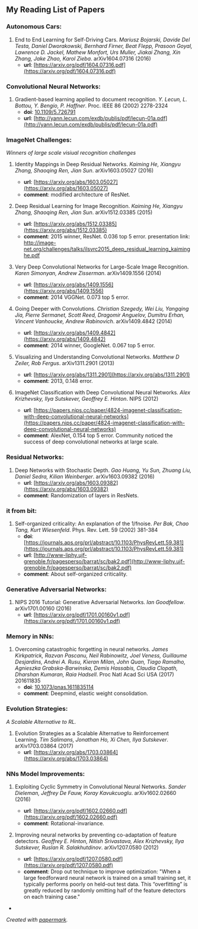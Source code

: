 ## My Reading List of Papers

### Autonomous Cars:

1. End to End Learning for Self-Driving Cars. *Mariusz Bojarski, Davide Del Testa, Daniel Dworakowski, Bernhard Firner, Beat Flepp, Prasoon Goyal, Lawrence D. Jackel, Mathew Monfort, Urs Muller, Jiakai Zhang, Xin Zhang, Jake Zhao, Karol Zieba*. arXiv1604.07316 (2016)
    * **url**: [https://arxiv.org/pdf/1604.07316.pdf](https://arxiv.org/pdf/1604.07316.pdf)

### Convolutional Neural Networks:

1. Gradient-based learning applied to document recognition. *Y. Lecun, L. Bottou, Y. Bengio, P. Haffner*. Proc. IEEE 86 (2002) 2278-2324
    * **doi**: [10.1109/5.726791](10.1109/5.726791)
    * **url**: [http://yann.lecun.com/exdb/publis/pdf/lecun-01a.pdf](http://yann.lecun.com/exdb/publis/pdf/lecun-01a.pdf)

### ImageNet Challenges:

*Winners of large scale visiual recognition challenges*
1. Identity Mappings in Deep Residual Networks. *Kaiming He, Xiangyu Zhang, Shaoqing Ren, Jian Sun*. arXiv1603.05027 (2016)
    * **url**: [https://arxiv.org/abs/1603.05027](https://arxiv.org/abs/1603.05027)
    * **comment**: modified architecture of ResNet.

2. Deep Residual Learning for Image Recognition. *Kaiming He, Xiangyu Zhang, Shaoqing Ren, Jian Sun*. arXiv1512.03385 (2015)
    * **url**: [https://arxiv.org/abs/1512.03385](https://arxiv.org/abs/1512.03385)
    * **comment**: 2015 winner, ResNet. 0.036 top 5 error. presentation link: http://image-net.org/challenges/talks/ilsvrc2015_deep_residual_learning_kaiminghe.pdf

3. Very Deep Convolutional Networks for Large-Scale Image Recognition. *Karen Simonyan, Andrew Zisserman*. arXiv1409.1556 (2014)
    * **url**: [https://arxiv.org/abs/1409.1556](https://arxiv.org/abs/1409.1556)
    * **comment**: 2014 VGGNet. 0.073 top 5 error.

4. Going Deeper with Convolutions. *Christian Szegedy, Wei Liu, Yangqing Jia, Pierre Sermanet, Scott Reed, Dragomir Anguelov, Dumitru Erhan, Vincent Vanhoucke, Andrew Rabinovich*. arXiv1409.4842 (2014)
    * **url**: [https://arxiv.org/abs/1409.4842](https://arxiv.org/abs/1409.4842)
    * **comment**: 2014 winner, GoogleNet. 0.067 top 5 error.

5. Visualizing and Understanding Convolutional Networks. *Matthew D Zeiler, Rob Fergus*. arXiv1311.2901 (2013)
    * **url**: [https://arxiv.org/abs/1311.2901](https://arxiv.org/abs/1311.2901)
    * **comment**: 2013, 0.148 error.

6. ImageNet Classification with Deep Convolutional Neural Networks. *Alex Krizhevsky, Ilya Sutskever, Geoffrey E. Hinton*. NIPS (2012)
    * **url**: [https://papers.nips.cc/paper/4824-imagenet-classification-with-deep-convolutional-neural-networks](https://papers.nips.cc/paper/4824-imagenet-classification-with-deep-convolutional-neural-networks)
    * **comment**: AlexNet, 0.154 top 5 error. Community noticed the success of deep convolutional networks at large scale.

### Residual Networks:

1. Deep Networks with Stochastic Depth. *Gao Huang, Yu Sun, Zhuang Liu, Daniel Sedra, Kilian Weinberger*. arXiv1603.09382 (2016)
    * **url**: [https://arxiv.org/abs/1603.09382](https://arxiv.org/abs/1603.09382)
    * **comment**: Randomization of layers in ResNets.

### it from bit:

1. Self-organized criticality: An explanation of the 1/fnoise. *Per Bak, Chao Tang, Kurt Wiesenfeld*. Phys. Rev. Lett. 59 (2002) 381-384
    * **doi**: [https://journals.aps.org/prl/abstract/10.1103/PhysRevLett.59.381](https://journals.aps.org/prl/abstract/10.1103/PhysRevLett.59.381)
    * **url**: [http://www-liphy.ujf-grenoble.fr/pagesperso/barrat/sc/bak2.pdf](http://www-liphy.ujf-grenoble.fr/pagesperso/barrat/sc/bak2.pdf)
    * **comment**: About self-organized criticality.

### Generative Adversarial Networks:

1. NIPS 2016 Tutorial: Generative Adversarial Networks. *Ian Goodfellow*. arXiv1701.00160 (2016)
    * **url**: [https://arxiv.org/pdf/1701.00160v1.pdf](https://arxiv.org/pdf/1701.00160v1.pdf)

### Memory in NNs:

1. Overcoming catastrophic forgetting in neural networks. *James Kirkpatrick, Razvan Pascanu, Neil Rabinowitz, Joel Veness, Guillaume Desjardins, Andrei A. Rusu, Kieran Milan, John Quan, Tiago Ramalho, Agnieszka Grabska-Barwinska, Demis Hassabis, Claudia Clopath, Dharshan Kumaran, Raia Hadsell*. Proc Natl Acad Sci USA (2017) 201611835
    * **doi**: [10.1073/pnas.1611835114](10.1073/pnas.1611835114)
    * **comment**: Deepmind, elastic weight consolidation.

### Evolution Strategies:

*A Scalable Alternative to RL.*
1. Evolution Strategies as a Scalable Alternative to Reinforcement Learning. *Tim Salimans, Jonathan Ho, Xi Chen, Ilya Sutskever*. arXiv1703.03864 (2017)
    * **url**: [https://arxiv.org/abs/1703.03864](https://arxiv.org/abs/1703.03864)

### NNs Model Improvements:

1. Exploiting Cyclic Symmetry in Convolutional Neural Networks. *Sander Dieleman, Jeffrey De Fauw, Koray Kavukcuoglu*. arXiv1602.02660 (2016)
    * **url**: [https://arxiv.org/pdf/1602.02660.pdf](https://arxiv.org/pdf/1602.02660.pdf)
    * **comment**: Rotational-invariance.

2. Improving neural networks by preventing co-adaptation of feature
  detectors. *Geoffrey E. Hinton, Nitish Srivastava, Alex Krizhevsky, Ilya Sutskever, Ruslan R. Salakhutdinov*. arXiv1207.0580 (2012)
    * **url**: [https://arxiv.org/pdf/1207.0580.pdf](https://arxiv.org/pdf/1207.0580.pdf)
    * **comment**: Drop out technique to improve optimization: "When a large feedforward neural network is trained on a small training set, it typically performs poorly on held-out test data. This “overfitting” is greatly reduced by randomly omitting half of the feature detectors on each training case."


-
*Created with [papermark](https://github.com/wphw/papermark/).*
